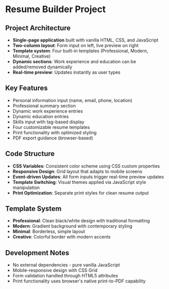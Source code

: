 # Resume Builder Project

## Project Architecture
- **Single-page application** built with vanilla HTML, CSS, and JavaScript
- **Two-column layout**: Form input on left, live preview on right
- **Template system**: Four built-in templates (Professional, Modern, Minimal, Creative)
- **Dynamic sections**: Work experience and education can be added/removed dynamically
- **Real-time preview**: Updates instantly as user types

## Key Features
- Personal information input (name, email, phone, location)
- Professional summary section
- Dynamic work experience entries
- Dynamic education entries  
- Skills input with tag-based display
- Four customizable resume templates
- Print functionality with optimized styling
- PDF export guidance (browser-based)

## Code Structure
- **CSS Variables**: Consistent color scheme using CSS custom properties
- **Responsive Design**: Grid layout that adapts to mobile screens
- **Event-driven Updates**: All form inputs trigger real-time preview updates
- **Template Switching**: Visual themes applied via JavaScript style manipulation
- **Print Optimization**: Separate print styles for clean resume output

## Template System
- **Professional**: Clean black/white design with traditional formatting
- **Modern**: Gradient background with contemporary styling  
- **Minimal**: Borderless, simple layout
- **Creative**: Colorful border with modern accents

## Development Notes
- No external dependencies - pure vanilla JavaScript
- Mobile-responsive design with CSS Grid
- Form validation handled through HTML5 attributes
- Print functionality uses browser's native print-to-PDF capability